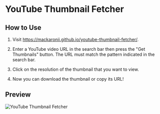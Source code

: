 # YouTube Thumbnail Fetcher

## How to Use

1. Visit https://mackaronii.github.io/youtube-thumbnail-fetcher/.

2. Enter a YouTube video URL in the search bar then press the "Get Thumbnails" button.
   The URL must match the pattern indicated in the search bar.

3. Click on the resolution of the thumbnail that you want to view.

4. Now you can download the thumbnail or copy its URL!

## Preview

![YouTube Thumbnail Fetcher](https://user-images.githubusercontent.com/50504089/85149178-fce74780-b21e-11ea-8616-fbe6083354a0.gif)

